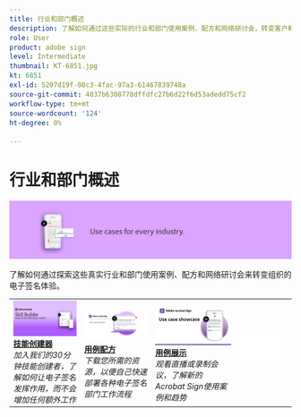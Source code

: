 ```yaml
---
title: 行业和部门概述
description: 了解如何通过这些实际的行业和部门使用案例、配方和网络研讨会，转变客户和员工的电子签名体验
role: User
product: adobe sign
level: Intermediate
thumbnail: KT-6851.jpg
kt: 6851
exl-id: 5207d19f-08c3-4fac-97a3-61467839748a
source-git-commit: 4037b6308778dffdfc27b6d22f6d53adedd75cf2
workflow-type: tm+mt
source-wordcount: '124'
ht-degree: 0%

---
```


# 行业和部门概述

![Acrobat Sign行业形象](../assets/Hero-Industry.png)

了解如何通过探索这些真实行业和部门使用案例、配方和网络研讨会来转变组织的电子签名体验。

<table style="table-layout:fixed">
<tr>
  <td>
    <a href="innovation-series.md">
      <img alt="技能创建器" src="../assets/SB_1280.jpg" />
    </a>
    <div>
    <a href="innovation-series.md"><strong>技能创建器</strong></a>
    </div>
    <em>加入我们的30分钟技能创建者，了解如何让电子签名发挥作用，而不会增加任何额外工作</em>
    <br>
  </td>
  <td>
    <a href="recipes.md">
      <img alt="用例配方" src="../assets/Expand_RecipeR.png" />
    </a>
    <div>
    <a href="recipes.md"><strong>用例配方</strong></a>
    </div>
    <em>下载您所需的资源，以便自己快速部署各种电子签名部门工作流程</em>
    <br>
  </td>
  <td>
    <a href="use-case-showcase.md">
      <img alt="用例展示" src="../assets/UseCaseShowcaseR.png" />
    </a>
    <div>
    <a href="use-case-showcase.md"><strong>用例展示</strong></a>
    </div>
    <em>观看直播或录制会议，了解新的Acrobat Sign使用案例和趋势</em>
    <br>
  </td>
  <td>
    <img alt="间隔条" src="../assets/Whitespacer.png" />
    <div>
    <br>
  </td>
</tr>
</table>
